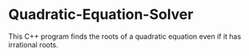 # Quadratic-Equation-Solver
This C++ program finds the roots of a quadratic equation even if it has irrational roots.
